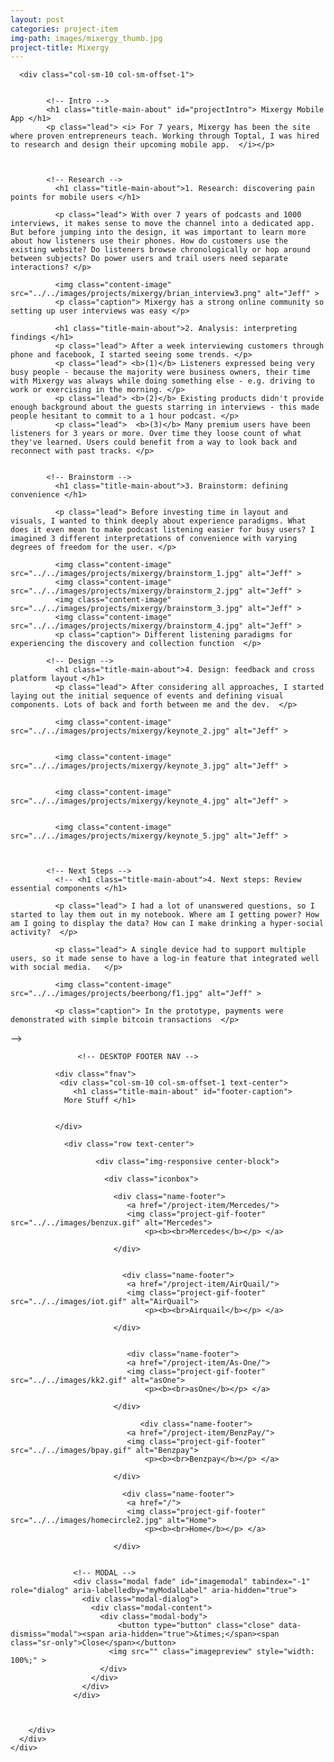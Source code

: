 ```yaml
---
layout: post
categories: project-item
img-path: images/mixergy_thumb.jpg
project-title: Mixergy
---
```




<div class="container">
  <div class="description">
    <div class="row text-left ">



      <div class="col-sm-10 col-sm-offset-1">


            <!-- Intro -->
            <h1 class="title-main-about" id="projectIntro"> Mixergy Mobile App </h1>
            <p class="lead"> <i> For 7 years, Mixergy has been the site where proven entrepreneurs teach. Working through Toptal, I was hired to research and design their upcoming mobile app.  </i></p>



            <!-- Research -->
              <h1 class="title-main-about">1. Research: discovering pain points for mobile users </h1>

              <p class="lead"> With over 7 years of podcasts and 1000 interviews, it makes sense to move the channel into a dedicated app. But before jumping into the design, it was important to learn more about how listeners use their phones. How do customers use the existing website? Do listeners browse chronologically or hop around between subjects? Do power users and trail users need separate interactions? </p>

              <img class="content-image"  src="../../images/projects/mixergy/brian_interview3.png" alt="Jeff" >
              <p class="caption"> Mixergy has a strong online community so setting up user interviews was easy </p>

              <h1 class="title-main-about">2. Analysis: interpreting findings </h1>
              <p class="lead"> After a week interviewing customers through phone and facebook, I started seeing some trends. </p>
              <p class="lead"> <b>(1)</b> Listeners expressed being very busy people - because the majority were business owners, their time with Mixergy was always while doing something else - e.g. driving to work or exercising in the morning. </p>
              <p class="lead"> <b>(2)</b> Existing products didn't provide enough background about the guests starring in interviews - this made people hesitant to commit to a 1 hour podcast. </p>
              <p class="lead">  <b>(3)</b> Many premium users have been listeners for 3 years or more. Over time they loose count of what they've learned. Users could benefit from a way to look back and reconnect with past tracks. </p>


            <!-- Brainstorm -->
              <h1 class="title-main-about">3. Brainstorm: defining convenience </h1>

              <p class="lead"> Before investing time in layout and visuals, I wanted to think deeply about experience paradigms. What does it even mean to make podcast listening easier for busy users? I imagined 3 different interpretations of convenience with varying degrees of freedom for the user. </p>

              <img class="content-image"  src="../../images/projects/mixergy/brainstorm_1.jpg" alt="Jeff" >
              <img class="content-image"  src="../../images/projects/mixergy/brainstorm_2.jpg" alt="Jeff" >
              <img class="content-image"  src="../../images/projects/mixergy/brainstorm_3.jpg" alt="Jeff" >
              <img class="content-image"  src="../../images/projects/mixergy/brainstorm_4.jpg" alt="Jeff" >
              <p class="caption"> Different listening paradigms for experiencing the discovery and collection function  </p>

            <!-- Design -->
              <h1 class="title-main-about">4. Design: feedback and cross platform layout </h1>
              <p class="lead"> After considering all approaches, I started laying out the initial sequence of events and defining visual components. Lots of back and forth between me and the dev.  </p>

              <img class="content-image"  src="../../images/projects/mixergy/keynote_2.jpg" alt="Jeff" >


              <img class="content-image"  src="../../images/projects/mixergy/keynote_3.jpg" alt="Jeff" >


              <img class="content-image"  src="../../images/projects/mixergy/keynote_4.jpg" alt="Jeff" >


              <img class="content-image"  src="../../images/projects/mixergy/keynote_5.jpg" alt="Jeff" >



            <!-- Next Steps -->
              <!-- <h1 class="title-main-about">4. Next steps: Review essential components </h1>

              <p class="lead"> I had a lot of unanswered questions, so I started to lay them out in my notebook. Where am I getting power? How am I going to display the data? How can I make drinking a hyper-social activity?  </p>

              <p class="lead"> A single device had to support multiple users, so it made sense to have a log-in feature that integrated well with social media.   </p>

              <img class="content-image"  src="../../images/projects/beerbong/f1.jpg" alt="Jeff" >

              <p class="caption"> In the prototype, payments were demonstrated with simple bitcoin transactions  </p>
 -->



                   <!-- DESKTOP FOOTER NAV -->

              <div class="fnav">
               <div class="col-sm-10 col-sm-offset-1 text-center">
                  <h1 class="title-main-about" id="footer-caption">
                More Stuff </h1>


              </div>

                <div class="row text-center">

                       <div class="img-responsive center-block">

                         <div class="iconbox">

                           <div class="name-footer">
                              <a href="/project-item/Mercedes/">
                              <img class="project-gif-footer" src="../../images/benzux.gif" alt="Mercedes">
                                  <p><b><br>Mercedes</b></p> </a>

                           </div>


                             <div class="name-footer">
                              <a href="/project-item/AirQuail/">
                              <img class="project-gif-footer" src="../../images/iot.gif" alt="AirQuail">
                                  <p><b><br>Airquail</b></p> </a>

                           </div>


                              <div class="name-footer">
                              <a href="/project-item/As-One/">
                              <img class="project-gif-footer" src="../../images/kk2.gif" alt="asOne">
                                  <p><b><br>asOne</b></p> </a>

                           </div>

                                 <div class="name-footer">
                              <a href="/project-item/BenzPay/">
                              <img class="project-gif-footer" src="../../images/bpay.gif" alt="Benzpay">
                                  <p><b><br>Benzpay</b></p> </a>

                           </div>



<!--
                            <div class="name-footer">
                              <a href="/project-item/More-Projects/">
                              <img class="project-gif-footer" src="../../images/kk1.gif" alt="Other">
                                  <p><b><br>More</b></p> </a>

                           </div> -->

                             <div class="name-footer">
                              <a href="/">
                              <img class="project-gif-footer" src="../../images/homecircle2.jpg" alt="Home">
                                  <p><b><br>Home</b></p> </a>

                           </div>


                  <!-- MODAL -->
                  <div class="modal fade" id="imagemodal" tabindex="-1" role="dialog" aria-labelledby="myModalLabel" aria-hidden="true">
                    <div class="modal-dialog">
                      <div class="modal-content">              
                        <div class="modal-body">
                        	<button type="button" class="close" data-dismiss="modal"><span aria-hidden="true">&times;</span><span class="sr-only">Close</span></button>
                          <img src="" class="imagepreview" style="width: 100%;" >
                        </div>
                      </div>
                    </div>
                  </div>



        </div>
      </div>
    </div>
  </div>

<!--   <div class="container">
  <div class="row text-center">
   <div class="description">
    <div class="tagline">


          <p class="lead">
         We short circuited everything on our first test. Luckily I had a seconded particle photon with me. Made sure our enclosure was waterproof.
        </p>

           <img class="content-image-vertical" src="../../images/projects/beerbong/a1.gif" alt="Jeff" >

    </div>
  </div>
</div>
</div> -->
